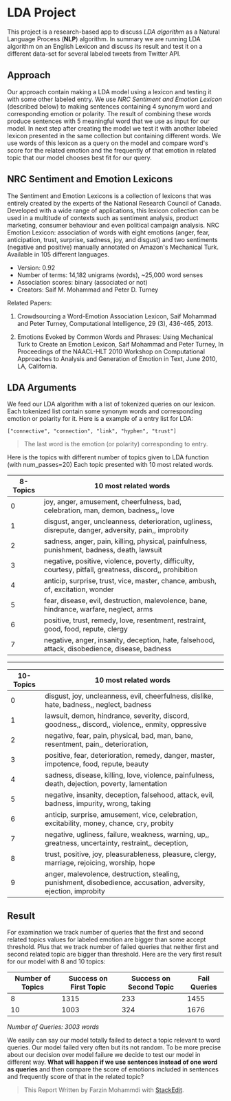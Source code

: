 # LDA Project
This project is a research-based app to discuss *LDA algorithm* as a Natural Language Process (**NLP**) algorithm. In summary we are running LDA algorithm on an English Lexicon and discuss its result and test it on a different data-set for several labeled tweets from Twitter API. 

## Approach 
Our approach contain making a LDA model using a lexicon and testing it with some other labeled entry. We use *NRC Sentiment and Emotion Lexicon* (described below) to making sentences containing 4 synonym word and corresponding emotion or polarity. The result of combining these words produce sentences with 5 meaningful word that we use as input for our model. 
In next step after creating the model we test it with another labeled lexicon presented in the same collection but containing different words. We use words of this lexicon as a query on the model and compare word's score for the related emotion and the frequently of that emotion in related topic that our model chooses best fit for our query.

## NRC Sentiment and Emotion Lexicons 
The Sentiment and Emotion Lexicons is a collection of lexicons that was entirely created by the experts of the National Research Council of Canada. Developed with a wide range of applications, this lexicon collection can be used in a multitude of contexts such as sentiment analysis, product marketing, consumer behaviour and even political campaign analysis. 
NRC Emotion Lexicon: association of words with eight emotions (anger, fear, anticipation, trust, surprise, sadness, joy, and disgust) and two sentiments (negative and positive) manually annotated on Amazon's Mechanical Turk. Available in 105 different languages.
- Version: 0.92
- Number of terms: 14,182 unigrams (words), ~25,000 word senses
- Association scores: binary (associated or not)
- Creators: Saif M. Mohammad and Peter D. Turney
	
Related Papers:

1. Crowdsourcing a Word-Emotion Association Lexicon, Saif Mohammad and Peter Turney, Computational Intelligence, 29 (3), 436-465, 2013.

2. Emotions Evoked by Common Words and Phrases: Using Mechanical Turk to Create an Emotion Lexicon, Saif Mohammad and Peter Turney, In Proceedings of the NAACL-HLT 2010 Workshop on Computational Approaches to Analysis and Generation of Emotion in Text, June 2010, LA, California.

## LDA Arguments
We feed our LDA algorithm with a list of tokenized queries on our lexicon. Each tokenized list contain some synonym words and corresponding emotion or polarity for it. Here is a example of a entry list for LDA:

    ["connective", "connection", "link", "hyphen", "trust"]

> The last word is the emotion (or polarity) corresponding to entry.

Here is the topics with different number of topics given to LDA function (with num_passes=20) Each topic presented with 10 most related words.

| 8-Topics | 10 most related words |
|--|--|
| 0 | joy, anger, amusement, cheerfulness, bad, celebration, man, demon, badness,, love |
| 1 | disgust, anger, uncleanness, deterioration, ugliness, disrepute, danger, adversity, pain,, improbity |
| 2 | sadness, anger, pain, killing, physical, painfulness, punishment, badness, death, lawsuit |
| 3 | negative, positive, violence, poverty, difficulty, courtesy, pitfall, greatness, discord,, prohibition |
| 4 | anticip, surprise, trust, vice, master, chance, ambush, of, excitation, wonder |
| 5 | fear, disease, evil, destruction, malevolence, bane, hindrance, warfare, neglect, arms |
| 6 | positive, trust, remedy, love, resentment, restraint, good, food, repute, clergy |
| 7 | negative, anger, insanity, deception, hate, falsehood, attack, disobedience, disease, badness |
 
 ------------------------------------------------------

| 10-Topics | 10 most related words |
|--|--|
| 0 | disgust, joy, uncleanness, evil, cheerfulness, dislike, hate, badness,, neglect, badness |
| 1 | lawsuit, demon, hindrance, severity, discord, goodness,, discord,, violence,, enmity, oppressive |
| 2 | negative, fear, pain, physical, bad, man, bane, resentment, pain,, deterioration, |
| 3 | positive, fear, deterioration, remedy, danger, master, impotence, food, repute, beauty |
| 4 | sadness, disease, killing, love, violence, painfulness, death, dejection, poverty, lamentation |
| 5 | negative, insanity, deception, falsehood, attack, evil, badness, impurity, wrong, taking |
| 6 | anticip, surprise, amusement, vice, celebration, excitability, money, chance, cry, probity |
| 7 | negative, ugliness, failure, weakness, warning, up,, greatness, uncertainty, restraint,, deception, |
| 8 | trust, positive, joy, pleasurableness, pleasure, clergy, marriage, rejoicing, worship, hope |
| 9 | anger, malevolence, destruction, stealing, punishment, disobedience, accusation, adversity, ejection, improbity |

## Result
For examination we track number of queries that the first and second related topics values for labeled emotion are bigger than some accept threshold. Plus that we track number of failed queries that neither first and second related topic are bigger than threshold. Here are the very first result for our model with 8 and 10 topics:

| Number of Topics | Success on First Topic | Success on Second Topic | Fail Queries |
|--|--|--|--|
| 8 | 1315 | 233 | 1455 |
| 10 | 1003 | 324 | 1676 |
*Number of Queries: 3003 words*

We easily can say our model totally failed to detect a topic relevant to word   queries. Our model failed very often but its not random. To be more precise about our decision over model failure we decide to test our model in different way. **What will happen if we use sentences instead of one word as queries** and then compare the score of emotions included in sentences and frequently score of that in the related topic?

> This Report Written by Farzin Mohammdi with [StackEdit](https://stackedit.io/).


